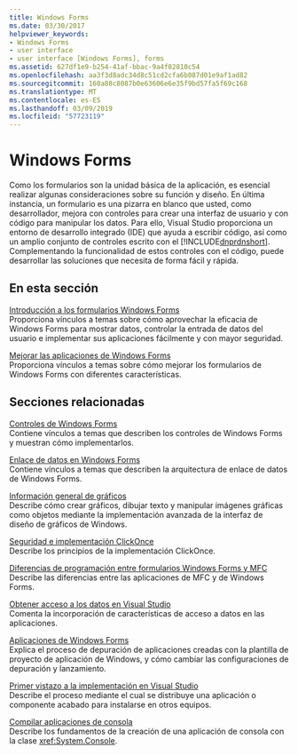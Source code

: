 ```yaml
---
title: Windows Forms
ms.date: 03/30/2017
helpviewer_keywords:
- Windows Forms
- user interface
- user interface [Windows Forms], forms
ms.assetid: 627df1e9-b254-41af-bbac-9a4f02810c54
ms.openlocfilehash: aa3f3d8adc34d8c51cd2cfa6b087d01e9af1ad82
ms.sourcegitcommit: 160a88c8087b0e63606e6e35f9bd57fa5f69c168
ms.translationtype: MT
ms.contentlocale: es-ES
ms.lasthandoff: 03/09/2019
ms.locfileid: "57723119"
---
```

# <a name="windows-forms"></a>Windows Forms
Como los formularios son la unidad básica de la aplicación, es esencial realizar algunas consideraciones sobre su función y diseño. En última instancia, un formulario es una pizarra en blanco que usted, como desarrollador, mejora con controles para crear una interfaz de usuario y con código para manipular los datos. Para ello, Visual Studio proporciona un entorno de desarrollo integrado (IDE) que ayuda a escribir código, así como un amplio conjunto de controles escrito con el [!INCLUDE[dnprdnshort](../../../includes/dnprdnshort-md.md)]. Complementando la funcionalidad de estos controles con el código, puede desarrollar las soluciones que necesita de forma fácil y rápida.  
  
## <a name="in-this-section"></a>En esta sección  
 [Introducción a los formularios Windows Forms](getting-started-with-windows-forms.md)  
 Proporciona vínculos a temas sobre cómo aprovechar la eficacia de Windows Forms para mostrar datos, controlar la entrada de datos del usuario e implementar sus aplicaciones fácilmente y con mayor seguridad.  
  
 [Mejorar las aplicaciones de Windows Forms](./advanced/index.md)  
 Proporciona vínculos a temas sobre cómo mejorar los formularios de Windows Forms con diferentes características.  
  
## <a name="related-sections"></a>Secciones relacionadas  
 [Controles de Windows Forms](./controls/index.md)  
 Contiene vínculos a temas que describen los controles de Windows Forms y muestran cómo implementarlos.  
  
 [Enlace de datos en Windows Forms](windows-forms-data-binding.md)  
 Contiene vínculos a temas que describen la arquitectura de enlace de datos de Windows Forms.  
  
 [Información general de gráficos](./advanced/graphics-overview-windows-forms.md)  
 Describe cómo crear gráficos, dibujar texto y manipular imágenes gráficas como objetos mediante la implementación avanzada de la interfaz de diseño de gráficos de Windows.  
  
 [Seguridad e implementación ClickOnce](/visualstudio/deployment/clickonce-security-and-deployment)  
 Describe los principios de la implementación ClickOnce.  
  
 [Diferencias de programación entre formularios Windows Forms y MFC](/cpp/dotnet/windows-forms-mfc-programming-differences)  
 Describe las diferencias entre las aplicaciones de MFC y de Windows Forms.  
  
 [Obtener acceso a los datos en Visual Studio](/visualstudio/data-tools/accessing-data-in-visual-studio)  
 Comenta la incorporación de características de acceso a datos en las aplicaciones.  
  
 [Aplicaciones de Windows Forms](/visualstudio/debugger/debugging-preparation-windows-forms-applications)  
 Explica el proceso de depuración de aplicaciones creadas con la plantilla de proyecto de aplicación de Windows, y cómo cambiar las configuraciones de depuración y lanzamiento.  
  
 [Primer vistazo a la implementación en Visual Studio](/visualstudio/deployment/deploying-applications-services-and-components)  
 Describe el proceso mediante el cual se distribuye una aplicación o componente acabado para instalarse en otros equipos.  
  
 [Compilar aplicaciones de consola](../../standard/building-console-apps.md)  
 Describe los fundamentos de la creación de una aplicación de consola con la clase <xref:System.Console>.
